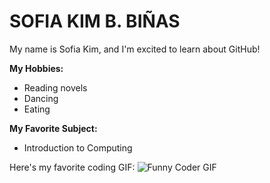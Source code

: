 # SOFIA KIM B. BIÑAS
My name is Sofia Kim, and I'm excited to learn about GitHub!

**My Hobbies:**
* Reading novels
* Dancing
* Eating

**My Favorite Subject:**
* Introduction to Computing

Here's my favorite coding GIF:
![Funny Coder GIF](https://media4.giphy.com/media/v1.Y2lkPTc5MGI3NjExNjF3aW9laWFtejYzcmk5Y2l3NDkzYTU5ZHdpZnNhbHB4aGFienp2ZCZlcD12MV9pbnRlcm5hbF9naWZfYnlfaWQmY3Q9Zw/Vcdbi5o470i9FACaZO/giphy.gif)